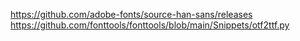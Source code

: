 <https://github.com/adobe-fonts/source-han-sans/releases>
<https://github.com/fonttools/fonttools/blob/main/Snippets/otf2ttf.py>
